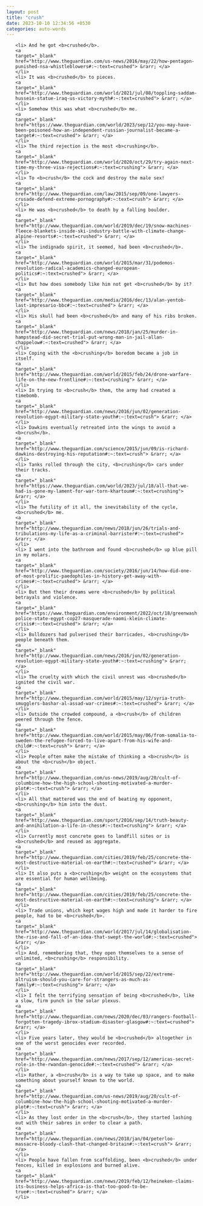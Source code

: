 ```yaml
---
layout: post
title: "crush"
date: 2023-10-10 12:34:56 +0530
categories: auto-words
---
```

<ol>

    <li> And he got <b>crushed</b>.
    <a 
    target="_blank" 
    href="http://www.theguardian.com/us-news/2016/may/22/how-pentagon-punished-nsa-whistleblowers#:~:text=crushed"> &rarr; </a>
    </li>
    <li> It was <b>crushed</b> to pieces.
    <a 
    target="_blank" 
    href="http://www.theguardian.com/world/2021/jul/08/toppling-saddam-hussein-statue-iraq-us-victory-myth#:~:text=crushed"> &rarr; </a>
    </li>
    <li> Somehow this was what <b>crushed</b> me.
    <a 
    target="_blank" 
    href="https://www.theguardian.com/world/2023/sep/12/you-may-have-been-poisoned-how-an-independent-russian-journalist-became-a-target#:~:text=crushed"> &rarr; </a>
    </li>
    <li> The third rejection is the most <b>crushing</b>.
    <a 
    target="_blank" 
    href="http://www.theguardian.com/world/2020/oct/29/try-again-next-time-my-three-visa-rejections#:~:text=crushing"> &rarr; </a>
    </li>
    <li> To <b>crush</b> the cock and destroy the male sex!
    <a 
    target="_blank" 
    href="http://www.theguardian.com/law/2015/sep/09/one-lawyers-crusade-defend-extreme-pornography#:~:text=crush"> &rarr; </a>
    </li>
    <li> He was <b>crushed</b> to death by a falling boulder.
    <a 
    target="_blank" 
    href="http://www.theguardian.com/world/2019/dec/19/snow-machines-fleece-blankets-inside-ski-industry-battle-with-climate-change-alpine-resorts#:~:text=crushed"> &rarr; </a>
    </li>
    <li> The indignado spirit, it seemed, had been <b>crushed</b>.
    <a 
    target="_blank" 
    href="http://www.theguardian.com/world/2015/mar/31/podemos-revolution-radical-academics-changed-european-politics#:~:text=crushed"> &rarr; </a>
    </li>
    <li> But how does somebody like him not get <b>crushed</b> by it?
    <a 
    target="_blank" 
    href="http://www.theguardian.com/media/2016/dec/13/alan-yentob-last-impresario-bbc#:~:text=crushed"> &rarr; </a>
    </li>
    <li> His skull had been <b>crushed</b> and many of his ribs broken.
    <a 
    target="_blank" 
    href="http://www.theguardian.com/news/2018/jan/25/murder-in-hampstead-did-secret-trial-put-wrong-man-in-jail-allan-chappelow#:~:text=crushed"> &rarr; </a>
    </li>
    <li> Coping with the <b>crushing</b> boredom became a job in itself.
    <a 
    target="_blank" 
    href="http://www.theguardian.com/world/2015/feb/24/drone-warfare-life-on-the-new-frontline#:~:text=crushing"> &rarr; </a>
    </li>
    <li> In trying to <b>crush</b> them, the army had created a timebomb.
    <a 
    target="_blank" 
    href="http://www.theguardian.com/news/2016/jun/02/generation-revolution-egypt-military-state-youth#:~:text=crush"> &rarr; </a>
    </li>
    <li> Dawkins eventually retreated into the wings to avoid a <b>crush</b>.
    <a 
    target="_blank" 
    href="http://www.theguardian.com/science/2015/jun/09/is-richard-dawkins-destroying-his-reputation#:~:text=crush"> &rarr; </a>
    </li>
    <li> Tanks rolled through the city, <b>crushing</b> cars under their tracks.
    <a 
    target="_blank" 
    href="https://www.theguardian.com/world/2023/jul/18/all-that-we-had-is-gone-my-lament-for-war-torn-khartoum#:~:text=crushing"> &rarr; </a>
    </li>
    <li> The futility of it all, the inevitability of the cycle, <b>crushed</b> me.
    <a 
    target="_blank" 
    href="http://www.theguardian.com/news/2018/jun/26/trials-and-tribulations-my-life-as-a-criminal-barrister#:~:text=crushed"> &rarr; </a>
    </li>
    <li> I went into the bathroom and found <b>crushed</b> up blue pill in my molars.
    <a 
    target="_blank" 
    href="http://www.theguardian.com/society/2016/jun/14/how-did-one-of-most-prolific-paedophiles-in-history-get-away-with-crimes#:~:text=crushed"> &rarr; </a>
    </li>
    <li> But then their dreams were <b>crushed</b> by political betrayals and violence.
    <a 
    target="_blank" 
    href="https://www.theguardian.com/environment/2022/oct/18/greenwashing-police-state-egypt-cop27-masquerade-naomi-klein-climate-crisis#:~:text=crushed"> &rarr; </a>
    </li>
    <li> Bulldozers had pulverised their barricades, <b>crushing</b> people beneath them.
    <a 
    target="_blank" 
    href="http://www.theguardian.com/news/2016/jun/02/generation-revolution-egypt-military-state-youth#:~:text=crushing"> &rarr; </a>
    </li>
    <li> The cruelty with which the civil unrest was <b>crushed</b> ignited the civil war.
    <a 
    target="_blank" 
    href="http://www.theguardian.com/world/2015/may/12/syria-truth-smugglers-bashar-al-assad-war-crimes#:~:text=crushed"> &rarr; </a>
    </li>
    <li> Outside the crowded compound, a <b>crush</b> of children peered through the fence.
    <a 
    target="_blank" 
    href="http://www.theguardian.com/world/2015/may/06/from-somalia-to-sweden-the-refugee-forced-to-live-apart-from-his-wife-and-child#:~:text=crush"> &rarr; </a>
    </li>
    <li> People often make the mistake of thinking a <b>crush</b> is about the <b>crush</b> object.
    <a 
    target="_blank" 
    href="http://www.theguardian.com/us-news/2019/aug/20/cult-of-columbine-how-the-high-school-shooting-motivated-a-murder-plot#:~:text=crush"> &rarr; </a>
    </li>
    <li> All that mattered was the end of beating my opponent, <b>crushing</b> him into the dust.
    <a 
    target="_blank" 
    href="http://www.theguardian.com/sport/2016/sep/14/truth-beauty-and-annihilation-a-life-in-chess#:~:text=crushing"> &rarr; </a>
    </li>
    <li> Currently most concrete goes to landfill sites or is <b>crushed</b> and reused as aggregate.
    <a 
    target="_blank" 
    href="http://www.theguardian.com/cities/2019/feb/25/concrete-the-most-destructive-material-on-earth#:~:text=crushed"> &rarr; </a>
    </li>
    <li> It also puts a <b>crushing</b> weight on the ecosystems that are essential for human wellbeing.
    <a 
    target="_blank" 
    href="http://www.theguardian.com/cities/2019/feb/25/concrete-the-most-destructive-material-on-earth#:~:text=crushing"> &rarr; </a>
    </li>
    <li> Trade unions, which kept wages high and made it harder to fire people, had to be <b>crushed</b>.
    <a 
    target="_blank" 
    href="http://www.theguardian.com/world/2017/jul/14/globalisation-the-rise-and-fall-of-an-idea-that-swept-the-world#:~:text=crushed"> &rarr; </a>
    </li>
    <li> And, remembering that, they open themselves to a sense of unlimited, <b>crushing</b> responsibility.
    <a 
    target="_blank" 
    href="http://www.theguardian.com/world/2015/sep/22/extreme-altruism-should-you-care-for-strangers-as-much-as-family#:~:text=crushing"> &rarr; </a>
    </li>
    <li> I felt the terrifying sensation of being <b>crushed</b>, like a slow, firm punch in the solar plexus.
    <a 
    target="_blank" 
    href="http://www.theguardian.com/news/2020/dec/03/rangers-football-forgotten-tragedy-ibrox-stadium-disaster-glasgow#:~:text=crushed"> &rarr; </a>
    </li>
    <li> Five years later, they would be <b>crushed</b> altogether in one of the worst genocides ever recorded.
    <a 
    target="_blank" 
    href="http://www.theguardian.com/news/2017/sep/12/americas-secret-role-in-the-rwandan-genocide#:~:text=crushed"> &rarr; </a>
    </li>
    <li> Rather, a <b>crush</b> is a way to take up space, and to make something about yourself known to the world.
    <a 
    target="_blank" 
    href="http://www.theguardian.com/us-news/2019/aug/20/cult-of-columbine-how-the-high-school-shooting-motivated-a-murder-plot#:~:text=crush"> &rarr; </a>
    </li>
    <li> As they lost order in the <b>crush</b>, they started lashing out with their sabres in order to clear a path.
    <a 
    target="_blank" 
    href="http://www.theguardian.com/news/2018/jan/04/peterloo-massacre-bloody-clash-that-changed-britain#:~:text=crush"> &rarr; </a>
    </li>
    <li> People have fallen from scaffolding, been <b>crushed</b> under fences, killed in explosions and burned alive.
    <a 
    target="_blank" 
    href="http://www.theguardian.com/news/2019/feb/12/heineken-claims-its-business-helps-africa-is-that-too-good-to-be-true#:~:text=crushed"> &rarr; </a>
    </li>